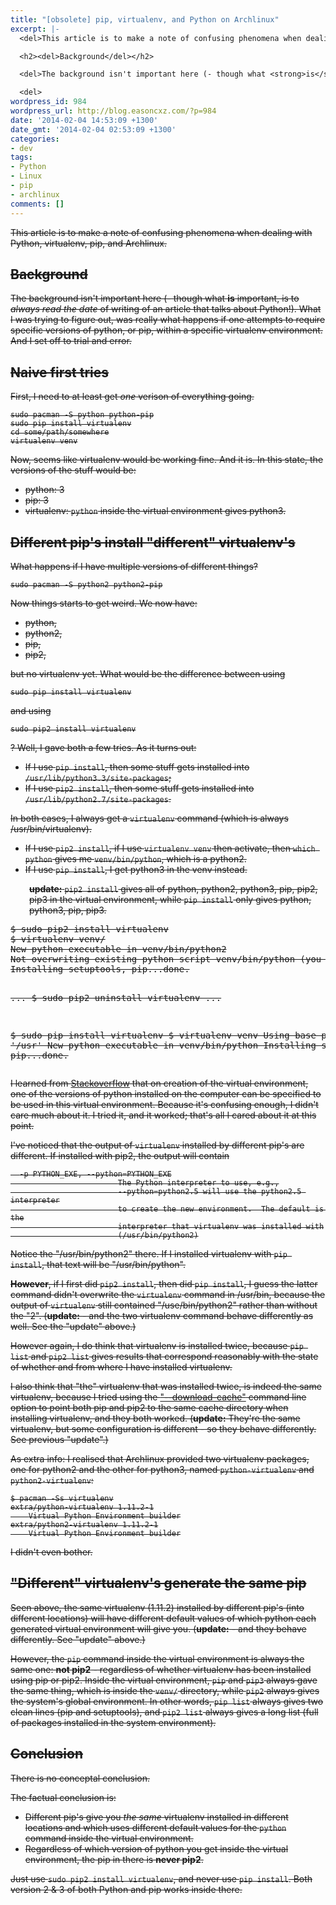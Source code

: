 ```yaml
---
title: "[obsolete] pip, virtualenv, and Python on Archlinux"
excerpt: |-
  <del>This article is to make a note of confusing phenomena when dealing with Python, virtualenv, pip, and Archlinux.</del>

  <h2><del>Background</del></h2>

  <del>The background isn't important here (- though what <strong>is</strong> important, is to <em>always read the date</em> of writing of an article that talks about Python!). What I was trying to figure out, was really what happens if one attempts to require specific versions of python, or pip, within a specific virtualenv environment. And I set off to trial and error.</del>

  <del>
wordpress_id: 984
wordpress_url: http://blog.easoncxz.com/?p=984
date: '2014-02-04 14:53:09 +1300'
date_gmt: '2014-02-04 02:53:09 +1300'
categories:
- dev
tags:
- Python
- Linux
- pip
- archlinux
comments: []
---
```

<p><del>This article is to make a note of confusing phenomena when dealing with Python, virtualenv, pip, and Archlinux.</del></p>
<h2><del>Background</del></h2>
<p><del>The background isn't important here (- though what <strong>is</strong> important, is to <em>always read the date</em> of writing of an article that talks about Python!). What I was trying to figure out, was really what happens if one attempts to require specific versions of python, or pip, within a specific virtualenv environment. And I set off to trial and error.</del></p>
<p><del><a id="more"></a><a id="more-984"></a></del></p>
<h2><del>Naive first tries</del></h2>
<p><del>First, I need to at least get <em>one</em> verison of everything going.</del></p>
<pre><del><code>sudo pacman -S python python-pip
sudo pip install virtualenv
cd some/path/somewhere
virtualenv venv
</code></del></pre>
<p><del>Now, seems like virtualenv would be working fine. And it is. In this state, the versions of the stuff would be:</del></p>
<ul>
<li><del>python: 3</del></li>
<li><del>pip: 3</del></li>
<li><del>virtualenv: <code>python</code> inside the virtual environment gives python3.</del></li>
</ul>
<h2><del>Different pip's install "different" virtualenv's</del></h2>
<p><del>What happens if I have multiple versions of different things?</del></p>
<pre><del><code>sudo pacman -S python2 python2-pip
</code></del></pre>
<p><del>Now things starts to get weird. We now have:</del></p>
<ul>
<li><del>python,</del></li>
<li><del>python2,</del></li>
<li><del>pip,</del></li>
<li><del>pip2,</del></li>
</ul>
<p><del>but no virtualenv yet. What would be the difference between using</del></p>
<pre><del><code>sudo pip install virtualenv
</code></del></pre>
<p><del>and using</del></p>
<pre><del><code>sudo pip2 install virtualenv
</code></del></pre>
<p><del>? Well, I gave both a few tries. As it turns out:</del></p>
<ul>
<li><del>If I use <code>pip install</code>, then some stuff gets installed into <code>/usr/lib/python3.3/site-packages</code>;</del></li>
<li><del>If I use <code>pip2 install</code>, then some stuff gets installed into <code>/usr/lib/python2.7/site-packages</code>.</del></li>
</ul>
<p><del>In both cases, I always get a <code>virtualenv</code> command (which is always /usr/bin/virtualenv).</del></p>
<ul>
<li><del>If I use <code>pip2 install</code>, if I use <code>virtualenv venv</code> then activate, then <code>which python</code> gives me <code>venv/bin/python</code>, which is a python2.</del></li>
<li><del>If I use <code>pip install</code>, I get python3 in the venv instead.</del></li>
</ul>
<p style="padding-left: 30px;"><del><strong>update:</strong> <code>pip2 install</code> gives all of python, python2, python3, pip, pip2, pip3 in the virtual environment, while <code>pip install</code> only gives python, python3, pip, pip3.</del></p>
<pre><del>$ sudo pip2 install virtualenv
$ virtualenv venv/
New python executable in venv/bin/python2
Not overwriting existing python script venv/bin/python (you must use venv/bin/python2)
Installing setuptools, pip...done.

...
$ sudo pip2 uninstall virtualenv
...

$ sudo pip install virtualenv
$ virtualenv venv
Using base prefix '/usr'
New python executable in venv/bin/python
Installing setuptools, pip...done.</del></pre>
<p><del>I learned from <a href="http://stackoverflow.com/q/1534210/1349048">Stackoverflow</a> that on creation of the virtual environment, one of the versions of python installed on the computer can be specified to be used in this virtual environment. Because it's confusing enough, I didn't care much about it. I tried it, and it worked; that's all I cared about it at this point.</del></p>
<p><del>I've noticed that the output of <code>virtualenv</code> installed by different pip's are different. If installed with pip2, the output will contain</del></p>
<pre><del><code>  -p PYTHON_EXE, --python=PYTHON_EXE
                        The Python interpreter to use, e.g.,
                        --python=python2.5 will use the python2.5 interpreter
                        to create the new environment.  The default is the
                        interpreter that virtualenv was installed with
                        (/usr/bin/python2)
</code></del></pre>
<p><del>Notice the "/usr/bin/python2" there. If I installed virtualenv with <code>pip install</code>, that text will be "/usr/bin/python".</del></p>
<p><del><strong>However</strong>, if I first did <code>pip2 install</code>, then did <code>pip install</code>, I guess the latter command didn't overwrite the <code>virtualenv</code> command in /usr/bin, because the output of <code>virtualenv</code> still contained "/use/bin/python2" rather than without the "2". (<strong>update:</strong> - and the two virtualenv command behave differently as well. See the "update" above.)</del></p>
<p><del>However again, I do think that virtualenv is installed twice, because <code>pip list</code> and <code>pip2 list</code> gives results that correspond reasonably with the state of whether and from where I have installed virtualenv.</del></p>
<p><del>I also think that "the" virtualenv that was installed twice, is indeed the same virtualenv, because I tried using the <a href="http://stackoverflow.com/a/5338383/1349048">"--download-cache"</a> command line option to point both pip and pip2 to the same cache directory when installing virtualenv, and they both worked. (<strong>update:</strong> They're the same virtualenv, but some configuration is different - so they behave differently. See previous "update".)</del></p>
<p><del>As extra info: I realised that Archlinux provided two virtualenv packages, one for python2 and the other for python3, named <code>python-virtualenv</code> and <code>python2-virtualenv</code>:</del></p>
<pre><del><code>$ pacman -Ss virtualenv
extra/python-virtualenv 1.11.2-1
    Virtual Python Environment builder
extra/python2-virtualenv 1.11.2-1
    Virtual Python Environment builder
</code></del></pre>
<p><del>I didn't even bother.</del></p>
<h2><del>"Different" virtualenv's generate the same pip</del></h2>
<p><del>Seen above, the same virtualenv (1.11.2) installed by different pip's (into different locations) will have different default values of which python each generated virtual environment will give you. (<strong>update:</strong> - and they behave differently. See "update" above.)</del></p>
<p><del>However, the <code>pip</code> command inside the virtual environment is always the same one: <strong>not pip2</strong> - regardless of whether virtualenv has been installed using pip or pip2. Inside the virtual environment, <code>pip</code> and <code>pip3</code> always gave the same thing, which is inside the <code>venv/</code> directory, while <code>pip2</code> always gives the system's global environment. In other words, <code>pip list</code> always gives two clean lines (pip and setuptools), and <code>pip2 list</code> always gives a long list (full of packages installed in the system environment).</del></p>
<h2><del>Conclusion</del></h2>
<p><del>There is no conceptal conclusion.</del></p>
<p><del>The factual conclusion is:</del></p>
<ul>
<li><del>Different pip's give you <em>the same</em> virtualenv installed in different locations and which uses different default values for the <code>python</code> command inside the virtual environment.</del></li>
<li><del>Regardless of which version of python you get inside the virtual environment, the pip in there is <strong>never pip2</strong>.</del></li>
</ul>
<p><del>Just use <code>sudo pip2 install virtualenv</code>, and never use <code>pip install</code>. Both version 2 &amp; 3 of both Python and pip works inside there.</del></p>
